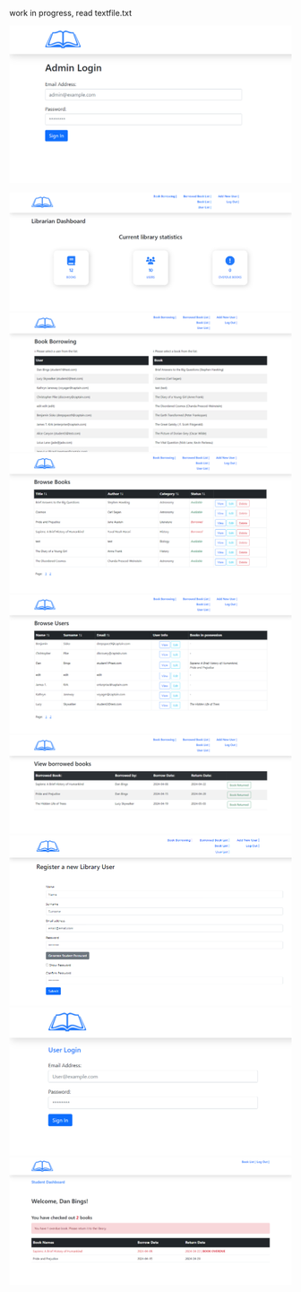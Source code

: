 work in progress, read textfile.txt

![librarian login](<__screenshots/Ekrānuzņēmums 2024-04-25 181417.png>) 
<!-- ![librarian dashboard](Ekrānuzņēmums2024-04-19185027.png) -->
![librarian dashboard](<__screenshots/Ekrānuzņēmums 2024-04-19 185027.png>) 
![librarian dashboard](<__screenshots/Ekrānuzņēmums 2024-04-25 181052.png>) 
![librarian dashboard](<__screenshots/Ekrānuzņēmums 2024-04-25 181110.png>) 
![librarian dashboard](<__screenshots/Ekrānuzņēmums 2024-04-25 181134.png>) 
![librarian dashboard](<__screenshots/Ekrānuzņēmums 2024-04-25 181156.png>) 
![librarian dashboard](<__screenshots/Ekrānuzņēmums 2024-04-25 181336.png>) 
![user login](<__screenshots/Ekrānuzņēmums 2024-04-25 181437.png>)
![user dashboard](<__screenshots/Ekrānuzņēmums 2024-04-25 175731.png>) 
